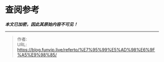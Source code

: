 # 查阅参考

***本文已加密，因此其原始内容不可见！***

---

> 作者:   
> URL: https://blog.funvip.live/referto/%E7%95%99%E5%AD%98%E6%9F%A5%E9%98%85/  

